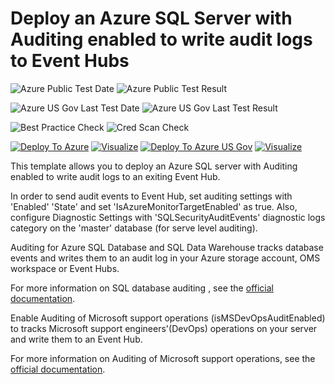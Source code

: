 # Deploy an Azure SQL Server with Auditing enabled to write audit logs to Event Hubs

![Azure Public Test Date](https://azurequickstartsservice.blob.core.windows.net/badges/201-sql-auditing-server-policy-to-eventhub/PublicLastTestDate.svg)
![Azure Public Test Result](https://azurequickstartsservice.blob.core.windows.net/badges/201-sql-auditing-server-policy-to-eventhub/PublicDeployment.svg)

![Azure US Gov Last Test Date](https://azurequickstartsservice.blob.core.windows.net/badges/201-sql-auditing-server-policy-to-eventhub/FairfaxLastTestDate.svg)
![Azure US Gov Last Test Result](https://azurequickstartsservice.blob.core.windows.net/badges/201-sql-auditing-server-policy-to-eventhub/FairfaxDeployment.svg)

![Best Practice Check](https://azurequickstartsservice.blob.core.windows.net/badges/201-sql-auditing-server-policy-to-eventhub/BestPracticeResult.svg)
![Cred Scan Check](https://azurequickstartsservice.blob.core.windows.net/badges/201-sql-auditing-server-policy-to-eventhub/CredScanResult.svg)

[![Deploy To Azure](https://raw.githubusercontent.com/fathym-it/azure-quickstart-templates/master/1-CONTRIBUTION-GUIDE/images/deploytoazure.svg?sanitize=true)](https://portal.azure.com/#create/Microsoft.Template/uri/https%3A%2F%2Fraw.githubusercontent.com%2Ffathym-it%2Fazure-quickstart-templates%2Fmaster%2F201-sql-auditing-server-policy-to-eventhub%2Fazuredeploy.json)  [![Visualize](https://raw.githubusercontent.com/fathym-it/azure-quickstart-templates/master/1-CONTRIBUTION-GUIDE/images/visualizebutton.svg?sanitize=true)](http://armviz.io/#/?load=https%3A%2F%2Fraw.githubusercontent.com%2Ffathym-it%2Fazure-quickstart-templates%2Fmaster%2F201-sql-auditing-server-policy-to-eventhub%2Fazuredeploy.json)
[![Deploy To Azure US Gov](https://raw.githubusercontent.com/fathym-it/azure-quickstart-templates/master/1-CONTRIBUTION-GUIDE/images/deploytoazuregov.svg?sanitize=true)](https://portal.azure.us/#create/Microsoft.Template/uri/https%3A%2F%2Fraw.githubusercontent.com%2Ffathym-it%2Fazure-quickstart-templates%2Fmaster%2F201-sql-auditing-server-policy-to-eventhub%2Fazuredeploy.json)
[![Visualize](https://raw.githubusercontent.com/fathym-it/azure-quickstart-templates/master/1-CONTRIBUTION-GUIDE/images/visualizebutton.svg?sanitize=true)](http://armviz.io/#/?load=https%3A%2F%2Fraw.githubusercontent.com%2Ffathym-it%2Fazure-quickstart-templates%2Fmaster%2F201-sql-auditing-server-policy-to-eventhub%2Fazuredeploy.json)

This template allows you to deploy an Azure SQL server with Auditing enabled to write audit logs to an exiting Event Hub.

In order to send audit events to Event Hub, set auditing settings with 'Enabled' 'State' and set 'IsAzureMonitorTargetEnabled' as true.
Also, configure Diagnostic Settings with 'SQLSecurityAuditEvents' diagnostic logs category on the 'master' database (for serve level auditing).

Auditing for Azure SQL Database and SQL Data Warehouse tracks database events and writes them to an audit log in your Azure storage account, OMS workspace or Event Hubs.

For more information on SQL database auditing , see the [official documentation]( https://docs.microsoft.com//azure/sql-database/sql-database-auditing).

Enable Auditing of Microsoft support operations (isMSDevOpsAuditEnabled) to tracks Microsoft support engineers'(DevOps) operations on your server and write them to an Event Hub.

For more information on Auditing of Microsoft support operations, see the [official documentation]( https://docs.microsoft.com/azure/azure-sql/database/auditing-overview#auditing-of-microsoft-support-operations).

